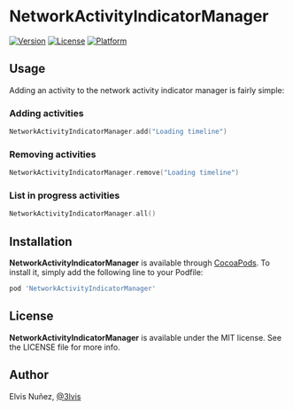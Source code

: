 # NetworkActivityIndicatorManager

[![Version](https://img.shields.io/cocoapods/v/NetworkActivityIndicatorManager.svg?style=flat)](https://cocoapods.org/pods/NetworkActivityIndicatorManager)
[![License](https://img.shields.io/cocoapods/l/NetworkActivityIndicatorManager.svg?style=flat)](https://cocoapods.org/pods/NetworkActivityIndicatorManager)
[![Platform](https://img.shields.io/cocoapods/p/NetworkActivityIndicatorManager.svg?style=flat)](https://cocoapods.org/pods/NetworkActivityIndicatorManager)

## Usage

Adding an activity to the network activity indicator manager is fairly simple:

### Adding activities

```swift
NetworkActivityIndicatorManager.add("Loading timeline")
```

### Removing activities

```swift
NetworkActivityIndicatorManager.remove("Loading timeline")
```

### List in progress activities

```swift
NetworkActivityIndicatorManager.all()
```

## Installation

**NetworkActivityIndicatorManager** is available through [CocoaPods](http://cocoapods.org). To install
it, simply add the following line to your Podfile:

```ruby
pod 'NetworkActivityIndicatorManager'
```

## License

**NetworkActivityIndicatorManager** is available under the MIT license. See the LICENSE file for more info.

## Author

Elvis Nuñez, [@3lvis](https://twitter.com/3lvis)
